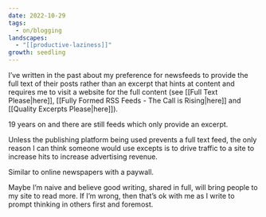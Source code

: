 ```yaml
---
date: 2022-10-29
tags:
  - on/blogging
landscapes:
  - "[[productive-laziness]]"
growth: seedling
---
```

I’ve written in the past about my preference for newsfeeds to provide the full text of their posts rather than an excerpt that hints at content and requires me to visit a website for the full content (see [[Full Text Please|here]], [[Fully Formed RSS Feeds - The Call is Rising|here]] and [[Quality Excerpts Please|here]]).

19 years on and there are still feeds which only provide an excerpt.

Unless the publishing platform being used prevents a full text feed, the only reason I can think someone would use excepts is to drive traffic to a site to increase hits to increase advertising revenue.

Similar to online newspapers with a paywall.

Maybe I’m naive and believe good writing, shared in full, will bring people to my site to read more. If I’m wrong, then that’s ok with me as I write to prompt thinking in others first and foremost.